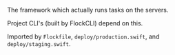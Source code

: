 The framework which actually runs tasks on the servers.

Project CLI's (built by FlockCLI) depend on this.

Imported by `Flockfile`, `deploy/production.swift`, and `deploy/staging.swift`.